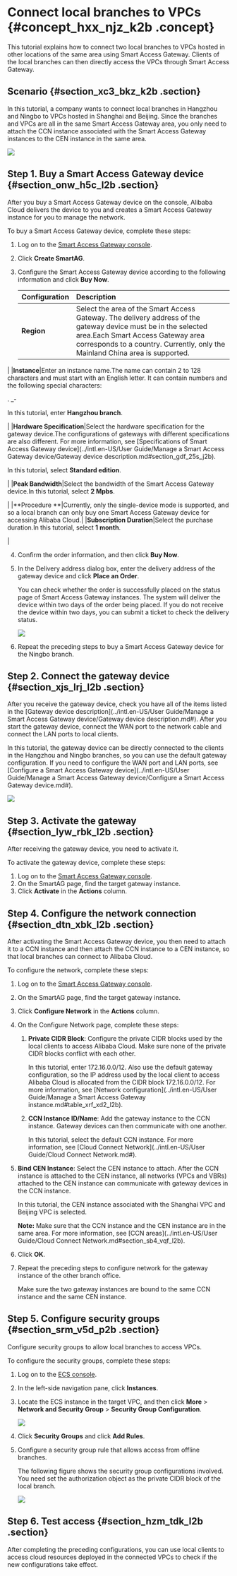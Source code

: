 # Connect local branches to VPCs {#concept_hxx_njz_k2b .concept}

This tutorial explains how to connect two local branches to VPCs hosted in other locations of the same area using Smart Access Gateway. Clients of the local branches can then directly access the VPCs through Smart Access Gateway.

## Scenario {#section_xc3_bkz_k2b .section}

In this tutorial, a company wants to connect local branches in Hangzhou and Ningbo to VPCs hosted in Shanghai and Beijing. Since the branches and VPCs are all in the same Smart Access Gateway area, you only need to attach the CCN instance associated with the Smart Access Gateway instances to the CEN instance in the same area.

![](http://static-aliyun-doc.oss-cn-hangzhou.aliyuncs.com/assets/img/15407/15349539136809_en-US.png)

## Step 1. Buy a Smart Access Gateway device {#section_onw_h5c_l2b .section}

After you buy a Smart Access Gateway device on the console, Alibaba Cloud delivers the device to you and creates a Smart Access Gateway instance for you to manage the network.

To buy a Smart Access Gateway device, complete these steps:

1.  Log on to the [Smart Access Gateway console](https://smartag.console.aliyun.com).
2.  Click **Create SmartAG**.
3.  Configure the Smart Access Gateway device according to the following information and click **Buy Now**.

    |Configuration|Description|
    |:------------|:----------|
    |**Region**|Select the area of the Smart Access Gateway. The delivery address of the gateway device must be in the selected area.Each Smart Access Gateway area corresponds to a country. Currently, only the Mainland China area is supported.

|
    |**Instance**|Enter an instance name.The name can contain 2 to 128 characters and must start with an English letter. It can contain numbers and the following special characters:

. \_-

In this tutorial, enter **Hangzhou branch**.

|
    |**Hardware Specification**|Select the hardware specification for the gateway device.The configurations of gateways with different specifications are also different. For more information, see [Specifications of Smart Access Gateway device](../intl.en-US/User Guide/Manage a Smart Access Gateway device/Gateway device description.md#section_gdf_25s_j2b).

In this tutorial, select **Standard edition**.

|
    |**Peak Bandwidth**|Select the bandwidth of the Smart Access Gateway device.In this tutorial, select **2 Mpbs**.

|
    |**Procedure **|Currently, only the single-device mode is supported, and so a local branch can only buy one Smart Access Gateway device for accessing Alibaba Cloud.|
    |**Subscription Duration**|Select the purchase duration.In this tutorial, select **1 month**.

|

4.  Confirm the order information, and then click **Buy Now**.
5.  In the Delivery address dialog box, enter the delivery address of the gateway device and click **Place an Order**.

    You can check whether the order is successfully placed on the status page of Smart Access Gateway instances. The system will deliver the device within two days of the order being placed. If you do not receive the device within two days, you can submit a ticket to check the delivery status.

    ![](http://static-aliyun-doc.oss-cn-hangzhou.aliyuncs.com/assets/img/15407/15349539137051_en-US.png)

6.  Repeat the preceding steps to buy a Smart Access Gateway device for the Ningbo branch.

## Step 2. Connect the gateway device {#section_xjs_lrj_l2b .section}

After you receive the gateway device, check you have all of the items listed in the [Gateway device description](../intl.en-US/User Guide/Manage a Smart Access Gateway device/Gateway device description.md#). After you start the gateway device, connect the WAN port to the network cable and connect the LAN ports to local clients.

In this tutorial, the gateway device can be directly connected to the clients in the Hangzhou and Ningbo branches, so you can use the default gateway configuration. If you need to configure the WAN port and LAN ports, see [Configure a Smart Access Gateway device](../intl.en-US/User Guide/Manage a Smart Access Gateway device/Configure a Smart Access Gateway device.md#).

![](http://static-aliyun-doc.oss-cn-hangzhou.aliyuncs.com/assets/img/15407/15349539137076_en-US.png)

## Step 3. Activate the gateway {#section_lyw_rbk_l2b .section}

After receiving the gateway device, you need to activate it.

To activate the gateway device, complete these steps:

1.  Log on to the [Smart Access Gateway console](https://smartag.console.aliyun.com/).
2.  On the SmartAG page, find the target gateway instance.
3.  Click **Activate** in the **Actions** column.

## Step 4. Configure the network connection {#section_dtn_xbk_l2b .section}

After activating the Smart Access Gateway device, you then need to attach it to a CCN instance and then attach the CCN instance to a CEN instance, so that local branches can connect to Alibaba Cloud.

To configure the network, complete these steps:

1.  Log on to the [Smart Access Gateway console](https://smartag.console.aliyun.com/).
2.  On the SmartAG page, find the target gateway instance.
3.  Click **Configure Network** in the **Actions** column.
4.  On the Configure Network page, complete these steps:
    1.  **Private CIDR Block**: Configure the private CIDR blocks used by the local clients to access Alibaba Cloud. Make sure none of the private CIDR blocks conflict with each other.

        In this tutorial, enter 172.16.0.0/12. Also use the default gateway configuration, so the IP address used by the local client to access Alibaba Cloud is allocated from the CIDR block 172.16.0.0/12. For more information, see [Network configuration](../intl.en-US/User Guide/Manage a Smart Access Gateway instance.md#table_xrf_xd2_l2b).

    2.  **CCN Instance ID/Name**: Add the gateway instance to the CCN instance. Gateway devices can then communicate with one another.

        In this tutorial, select the default CCN instance. For more information, see [Cloud Connect Network](../intl.en-US/User Guide/Cloud Connect Network.md#).

5.  **Bind CEN Instance**: Select the CEN instance to attach. After the CCN instance is attached to the CEN instance, all networks \(VPCs and VBRs\) attached to the CEN instance can communicate with gateway devices in the CCN instance.

    In this tutorial, the CEN instance associated with the Shanghai VPC and Beijing VPC is selected.

    **Note:** Make sure that the CCN instance and the CEN instance are in the same area. For more information, see [CCN areas](../intl.en-US/User Guide/Cloud Connect Network.md#section_sb4_vqf_l2b).

6.  Click **OK**.
7.  Repeat the preceding steps to configure network for the gateway instance of the other branch office.

    Make sure the two gateway instances are bound to the same CCN instance and the same CEN instance.


## Step 5. Configure security groups {#section_srm_v5d_p2b .section}

Configure security groups to allow local branches to access VPCs.

To configure the security groups, complete these steps:

1.  Log on to the [ECS console](https://ecs.console.aliyun.com).
2.  In the left-side navigation pane, click **Instances**.
3.  Locate the ECS instance in the target VPC, and then click **More** \> **Network and Security Group** \> **Security Group Configuration**.

    ![](http://static-aliyun-doc.oss-cn-hangzhou.aliyuncs.com/assets/img/15407/15349539147646_en-US.png)

4.  Click **Security Groups** and click **Add Rules**.
5.  Configure a security group rule that allows access from offline branches.

    The following figure shows the security group configurations involved. You need set the authorization object as the private CIDR block of the local branch.

    ![](http://static-aliyun-doc.oss-cn-hangzhou.aliyuncs.com/assets/img/15407/15349539147648_en-US.png)


## Step 6. Test access {#section_hzm_tdk_l2b .section}

After completing the preceding configurations, you can use local clients to access cloud resources deployed in the connected VPCs to check if the new configurations take effect.

